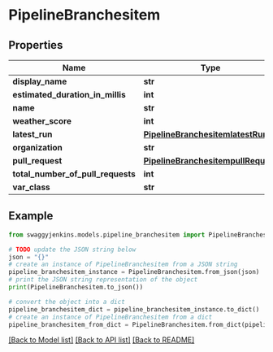 # PipelineBranchesitem


## Properties

Name | Type | Description | Notes
------------ | ------------- | ------------- | -------------
**display_name** | **str** |  | [optional] 
**estimated_duration_in_millis** | **int** |  | [optional] 
**name** | **str** |  | [optional] 
**weather_score** | **int** |  | [optional] 
**latest_run** | [**PipelineBranchesitemlatestRun**](PipelineBranchesitemlatestRun.md) |  | [optional] 
**organization** | **str** |  | [optional] 
**pull_request** | [**PipelineBranchesitempullRequest**](PipelineBranchesitempullRequest.md) |  | [optional] 
**total_number_of_pull_requests** | **int** |  | [optional] 
**var_class** | **str** |  | [optional] 

## Example

```python
from swaggyjenkins.models.pipeline_branchesitem import PipelineBranchesitem

# TODO update the JSON string below
json = "{}"
# create an instance of PipelineBranchesitem from a JSON string
pipeline_branchesitem_instance = PipelineBranchesitem.from_json(json)
# print the JSON string representation of the object
print(PipelineBranchesitem.to_json())

# convert the object into a dict
pipeline_branchesitem_dict = pipeline_branchesitem_instance.to_dict()
# create an instance of PipelineBranchesitem from a dict
pipeline_branchesitem_from_dict = PipelineBranchesitem.from_dict(pipeline_branchesitem_dict)
```
[[Back to Model list]](../README.md#documentation-for-models) [[Back to API list]](../README.md#documentation-for-api-endpoints) [[Back to README]](../README.md)


